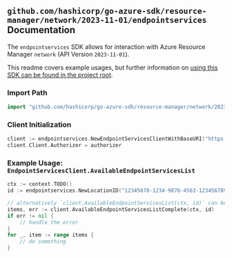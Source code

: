 
## `github.com/hashicorp/go-azure-sdk/resource-manager/network/2023-11-01/endpointservices` Documentation

The `endpointservices` SDK allows for interaction with Azure Resource Manager `network` (API Version `2023-11-01`).

This readme covers example usages, but further information on [using this SDK can be found in the project root](https://github.com/hashicorp/go-azure-sdk/tree/main/docs).

### Import Path

```go
import "github.com/hashicorp/go-azure-sdk/resource-manager/network/2023-11-01/endpointservices"
```


### Client Initialization

```go
client := endpointservices.NewEndpointServicesClientWithBaseURI("https://management.azure.com")
client.Client.Authorizer = authorizer
```


### Example Usage: `EndpointServicesClient.AvailableEndpointServicesList`

```go
ctx := context.TODO()
id := endpointservices.NewLocationID("12345678-1234-9876-4563-123456789012", "locationName")

// alternatively `client.AvailableEndpointServicesList(ctx, id)` can be used to do batched pagination
items, err := client.AvailableEndpointServicesListComplete(ctx, id)
if err != nil {
	// handle the error
}
for _, item := range items {
	// do something
}
```

